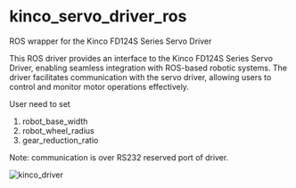 # kinco_servo_driver_ros
ROS wrapper for the Kinco FD124S Series Servo Driver

This ROS driver provides an interface to the Kinco FD124S Series Servo Driver, enabling seamless integration with ROS-based robotic systems. 
The driver facilitates communication with the servo driver, allowing users to control and monitor motor operations effectively.

User need to set 
1) robot_base_width
2) robot_wheel_radius
3) gear_reduction_ratio

Note: communication is over RS232 reserved port of driver.


![kinco_driver](https://github.com/user-attachments/assets/5bfa0356-ff85-40b5-bca8-07a4b5054eec)
